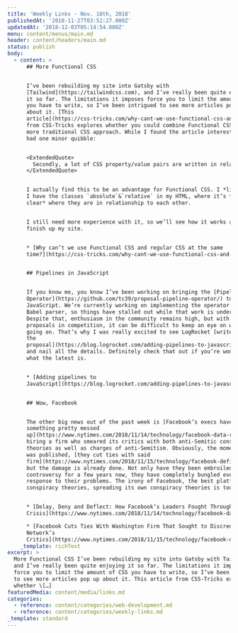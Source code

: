 ```yaml
---
title: 'Weekly Links - Nov. 18th, 2018'
publishedAt: '2018-11-27T03:52:27.000Z'
updatedAt: '2018-12-03T05:14:54.000Z'
menu: content/menus/main.md
header: content/headers/main.md
status: publish
body:
  - content: >
      ## More Functional CSS


      I’ve been rebuilding my site into Gatsby with
      [Tailwind](https://tailwindcss.com), and I’ve really been quite enjoying
      it so far. The limitations it imposes force you to limit the amount of CSS
      you have to write, so I’ve been intrigued to see more articles pop up
      about it. [This
      article](https://css-tricks.com/why-cant-we-use-functional-css-and-regular-css-at-the-same-time/)
      from CSS-Tricks explores whether you could combine Functional CSS with a
      more traditional CSS approach. While I found the article interesting, I
      had one minor quibble:


      <ExtendedQuote>
        Secondly, a lot of CSS property/value pairs are written in relation to one another. Say, for example, `position: relative` and `position: absolute`. In our stylesheets, I want to be able to see these dependencies and I believe it’s harder to do that with functional CSS. CSS often depends on other bits of CSS and it’s important to see those connections with comments or groupings of properties/values.
      </ExtendedQuote>


      I actually find this to be an advantage for Functional CSS. I *like* that
      I have the classes `absolute`&`relative` in my HTML, where it’s *very
      clear* where they are in relationship to each other.


      I still need more experience with it, so we’ll see how it works as I
      finish up my site.


      * [Why can’t we use Functional CSS and regular CSS at the same
      time?](https://css-tricks.com/why-cant-we-use-functional-css-and-regular-css-at-the-same-time/)


      ## Pipelines in JavaScript


      If you know me, you know I’ve been working on bringing the [Pipeline
      Operator](https://github.com/tc39/proposal-pipeline-operator/) to
      JavaScript. We’re currently working on implementing the operator in the
      Babel parser, so things have stalled out while that work is underway.
      Despite that, enthusiasm in the community remains high, but with several
      proposals in competition, it can be difficult to keep an eye on what’s
      going on. That’s why I was really excited to see LogRocket [write about
      the
      proposal](https://blog.logrocket.com/adding-pipelines-to-javascript-f79ae7311574)
      and nail all the details. Definitely check that out if you’re wondering
      what the latest is.


      * [Adding pipelines to
      JavaScript](https://blog.logrocket.com/adding-pipelines-to-javascript-f79ae7311574)


      ## Wow, Facebook


      The other big news out of the past week is [Facebook’s execs have
      something pretty messed
      up](https://www.nytimes.com/2018/11/14/technology/facebook-data-russia-election-racism.html),
      hiring a firm who smeared its critics with both anti-Semitic conspiracy
      theories as well as charges of anti-Semitism. Obviously, the moment that
      was published, [they cut ties with said
      firm](https://www.nytimes.com/2018/11/15/technology/facebook-definers-soros.html),
      but the damage is already done. Not only have they been embroiled in
      controversy for a few years now, they have completely bungled every
      response to their problems. The irony of Facebook, the best platform for
      conspiracy theories, spreading its own conspiracy theories is too much.


      * [Delay, Deny and Deflect: How Facebook’s Leaders Fought Through
      Crisis](https://www.nytimes.com/2018/11/14/technology/facebook-data-russia-election-racism.html)

      * [Facebook Cuts Ties With Washington Firm That Sought to Discredit Social
      Network’s
      Critics](https://www.nytimes.com/2018/11/15/technology/facebook-definers-soros.html)
    _template: richText
excerpt: >
  More Functional CSS I’ve been rebuilding my site into Gatsby with Tailwind,
  and I’ve really been quite enjoying it so far. The limitations it imposes
  force you to limit the amount of CSS you have to write, so I’ve been intrigued
  to see more articles pop up about it. This article from CSS-Tricks explores
  whether \[…]
featuredMedia: content/media/links.md
categories:
  - reference: content/categories/web-development.md
  - reference: content/categories/weekly-links.md
_template: standard
---
```



